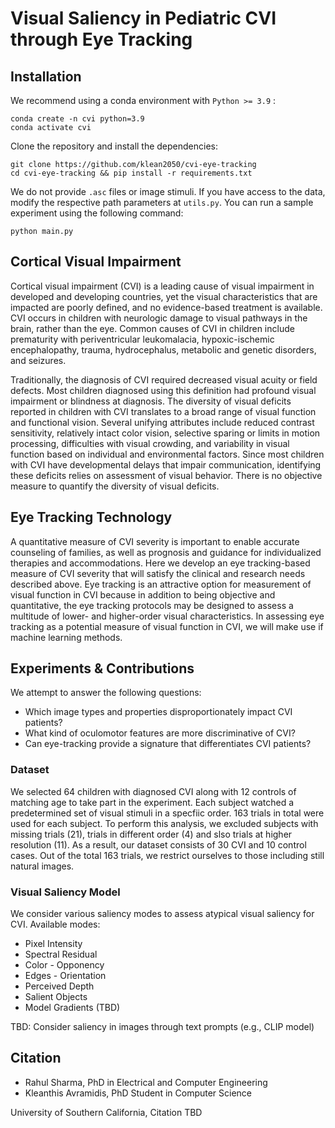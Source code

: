 # Visual Saliency in Pediatric CVI through Eye Tracking

## Installation

We recommend using a conda environment with ``Python >= 3.9`` :
```
conda create -n cvi python=3.9
conda activate cvi
```
Clone the repository and install the dependencies:
```
git clone https://github.com/klean2050/cvi-eye-tracking
cd cvi-eye-tracking && pip install -r requirements.txt
```

We do not provide `.asc` files or image stimuli. If you have access to the data, modify the respective path parameters at `utils.py`. You can run a sample experiment using the following command:

```
python main.py
```

## Cortical Visual Impairment

Cortical visual impairment (CVI) is a leading cause of visual impairment in developed and developing countries, yet the visual characteristics that are impacted are poorly defined, and no evidence-based treatment is available. CVI occurs in children with neurologic damage to visual pathways in the brain, rather than the eye. Common causes of CVI in children include prematurity with periventricular leukomalacia, hypoxic-ischemic encephalopathy, trauma, hydrocephalus, metabolic and genetic disorders, and seizures.
 
Traditionally, the diagnosis of CVI required decreased visual acuity or field defects. Most children diagnosed using this definition had profound visual impairment or blindness at diagnosis. The diversity of visual deficits reported in children with CVI translates to a broad range of visual function and functional vision. Several unifying attributes include reduced contrast sensitivity, relatively intact color vision, selective sparing or limits in motion processing, difficulties with visual crowding, and variability in visual function based on individual and environmental factors. Since most children with CVI have developmental delays that impair communication, identifying these deficits relies on assessment of visual behavior. There is no objective measure to quantify the diversity of visual deficits.


## Eye Tracking Technology

A quantitative measure of CVI severity is important to enable accurate counseling of families, as well as prognosis and guidance for individualized therapies and accommodations. Here we develop an eye tracking-based measure of CVI severity that will satisfy the clinical and research needs described above. Eye tracking is an attractive option for measurement of visual function in CVI because in addition to being objective and quantitative, the eye tracking protocols may be designed to assess a multitude of lower- and higher-order visual characteristics. In assessing eye tracking as a potential measure of visual function in CVI, we will make use if machine learning methods.


## Experiments & Contributions

We attempt to answer the following questions:

* Which image types and properties disproportionately impact CVI patients?
* What kind of oculomotor features are more discriminative of CVI?
* Can eye-tracking provide a signature that differentiates CVI patients?

### Dataset

We selected 64 children with diagnosed CVI along with 12 controls of matching age to take part in the experiment. Each subject watched a predetermined set of visual stimuli in a specfiic order. 163 trials in total were used for each subject. To perform this analysis, we excluded subjects with missing trials (21), trials in different order (4) and slso trials at higher resolution (11). As a result, our dataset consists of 30 CVI and 10 control cases. Out of the total 163 trials, we restrict ourselves to those including still natural images.

### Visual Saliency Model

We consider various saliency modes to assess atypical visual saliency for CVI. Available modes:

* Pixel Intensity
* Spectral Residual
* Color - Opponency
* Edges - Orientation
* Perceived Depth
* Salient Objects
* Model Gradients (TBD)

TBD: Consider saliency in images through text prompts (e.g., CLIP model)

## Citation

* Rahul Sharma, PhD in Electrical and Computer Engineering
* Kleanthis Avramidis, PhD Student in Computer Science

University of Southern California, Citation TBD
